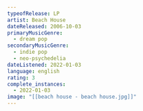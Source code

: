 ```yaml
---
typeofRelease: LP
artist: Beach House
dateReleased: 2006-10-03
primaryMusicGenre:
  - dream pop
secondaryMusicGenre:
  - indie pop
  - neo-psychedelia
dateListened: 2022-01-03
language: english
rating: 3
complete_instances:
  - 2022-01-03
image: "[[beach house - beach house.jpg]]"
---
```

